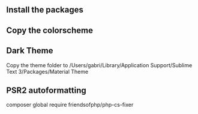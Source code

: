 ## Install the packages

## Copy the colorscheme

## Dark Theme
Copy the theme folder to 
/Users/gabri/Library/Application Support/Sublime Text 3/Packages/Material Theme

## PSR2 autoformatting
composer global require friendsofphp/php-cs-fixer

